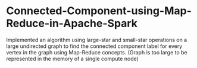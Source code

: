 # Connected-Component-using-Map-Reduce-in-Apache-Spark
Implemented an algorithm using large-star and small-star operations on a large undirected graph to find the connected component label for every vertex in the graph using Map-Reduce concepts. (Graph is too large to be represented in the memory of a single compute node)
